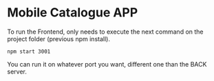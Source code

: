 # Mobile Catalogue APP

To run the Frontend, only needs to execute the next command on the project folder (previous npm install).

```
npm start 3001
```

You can run it on whatever port you want, different one than the BACK server.
